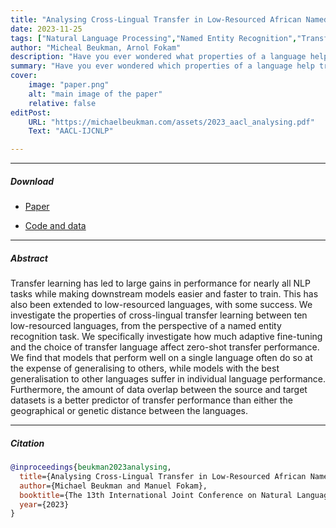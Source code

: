 ```yaml
---
title: "Analysing Cross-Lingual Transfer in Low-Resourced African Named Entity Recognition" 
date: 2023-11-25
tags: ["Natural Language Processing","Named Entity Recognition","Transfer Learning", "Low-resourced Languages"]
author: "Micheal Beukman, Arnol Fokam"
description: "Have you ever wondered what properties of a language helps transfer learning in a low-resourced settings? TLDR; english tokens overlap" 
summary: "Have you ever wondered which properties of a language help transfer learning in a low-resourced settings?" 
cover:
    image: "paper.png"
    alt: "main image of the paper"
    relative: false
editPost:
    URL: "https://michaelbeukman.com/assets/2023_aacl_analysing.pdf"
    Text: "AACL-IJCNLP"

---
```


---

##### Download

+ [Paper](https://michaelbeukman.com/assets/2023_aacl_analysing.pdf)
<!-- + [Online appendix](appendix1.pdf) -->
+ [Code and data](https://github.com/Michael-Beukman/NerTransfer)

---

##### Abstract

Transfer learning has led to large gains in performance for nearly all NLP tasks while making downstream models easier and faster to train. This has also been extended to 
low-resourced languages, with some success. We investigate the properties of cross-lingual transfer learning between ten low-resourced languages, from the perspective of a 
named entity recognition task. We specifically investigate how much adaptive fine-tuning and the choice of transfer language affect zero-shot transfer performance. We find 
that models that perform well on a single language often do so at the expense of generalising to others, while models with the best generalisation to other languages 
suffer in individual language performance. Furthermore, the amount of data overlap between the source and target datasets is a better predictor of transfer performance 
than either the geographical or genetic distance between the languages.

<!-- ---

##### Figure X: Figure caption

![](paper1.png) -->

---

##### Citation

```BibTeX
@inproceedings{beukman2023analysing,
  title={Analysing Cross-Lingual Transfer in Low-Resourced African Named Entity Recognition},
  author={Michael Beukman and Manuel Fokam},
  booktitle={The 13th International Joint Conference on Natural Language Processing and the 3rd Conference of the Asia-Pacific Chapter of the Association for Computational Linguistics (AACL-IJCNLP)},
  year={2023}
}
```

<!-- ---

##### Related material

+ [Presentation slides](presentation1.pdf)
+ [Dissertation title](https://escholarship.org/uc/item/7jr3m96r) – PhD dissertation on which this paper is based.
+ [Column title](https://cep.lse.ac.uk/pubs/download/cp365.pdf) – Nontechnical column describing the paper. -->


